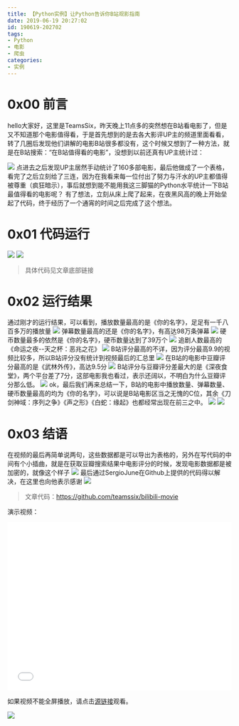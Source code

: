 ```yaml
---
title: 【Python实例】让Python告诉你B站观影指南
date: 2019-06-19 20:27:02
id: 190619-202702
tags:
- Python
- 电影
- 爬虫
categories:
- 实例
---
```


# 0x00 前言
hello大家好，这里是TeamsSix，昨天晚上11点多的突然想在B站看电影了，但是又不知道那个电影值得看，于是首先想到的是去各大影评UP主的频道里面看看，转了几圈后发现他们讲解的电影B站很多都没有，这个时候又想到了一种方法，就是在B站搜索：“在B站值得看的电影”，没想到以前还真有UP主统计过：
<!--more-->
![](https://cdn.jsdelivr.net/gh/teamssix/BlogImages/imgs/bilibili_movie1.png)
点进去之后发现UP主居然手动统计了160多部电影，最后他做成了一个表格，看完了之后立刻给了三连，因为在我看来每一位付出了努力与汗水的UP主都值得被尊重（疯狂暗示），事后就想到能不能用我这三脚猫的Python水平统计一下B站最值得看的电影呢？
有了想法，立刻从床上爬了起来，在夜黑风高的晚上开始垒起了代码，终于经历了一个通宵的时间之后完成了这个想法。
# 0x01 代码运行
![](https://cdn.jsdelivr.net/gh/teamssix/BlogImages/imgs/bilibili_movie2.png)
![](https://cdn.jsdelivr.net/gh/teamssix/BlogImages/imgs/bilibili_movie3.png)
>具体代码见文章底部链接
# 0x02 运行结果
通过刚才的运行结果，可以看到，播放数量最高的是《你的名字》，足足有一千八百多万的播放量
![](https://cdn.jsdelivr.net/gh/teamssix/BlogImages/imgs/bilibili_movie4.png)
弹幕数量最高的还是《你的名字》，有高达98万条弹幕
![](https://cdn.jsdelivr.net/gh/teamssix/BlogImages/imgs/bilibili_movie5.png)
硬币数量最多的依然是《你的名字》，硬币数量达到了39万个
![](https://cdn.jsdelivr.net/gh/teamssix/BlogImages/imgs/bilibili_movie6.png)
追剧人数最高的《命运之夜--天之杯：恶兆之花》
![](https://cdn.jsdelivr.net/gh/teamssix/BlogImages/imgs/bilibili_movie7.png)
B站评分最高的不详，因为评分最高9.9的视频比较多，所以B站评分没有统计到视频最后的汇总里
![](https://cdn.jsdelivr.net/gh/teamssix/BlogImages/imgs/bilibili_movie8.png)
在B站的电影中豆瓣评分最高的是《武林外传》，高达9.5分
![](https://cdn.jsdelivr.net/gh/teamssix/BlogImages/imgs/bilibili_movie9.png)
B站评分与豆瓣评分差最大的是《深夜食堂》，两个平台差了7分，这部电影我也看过，表示还阔以，不明白为什么豆瓣评分那么低。
![](https://cdn.jsdelivr.net/gh/teamssix/BlogImages/imgs/bilibili_movie10.png)
ok，最后我们再来总结一下，B站的电影中播放数量、弹幕数量、硬币数量最高的均为《你的名字》，可以说是B站电影区当之无愧的C位，其余《刀剑神域：序列之争》《声之形》《白蛇：缘起》也都经常出现在前三之中。
![](https://cdn.jsdelivr.net/gh/teamssix/BlogImages/imgs/bilibili_movie11.png)
![](https://cdn.jsdelivr.net/gh/teamssix/BlogImages/imgs/bilibili_movie12.png)

# 0x03 结语
在视频的最后再简单说两句，这些数据都是可以导出为表格的，另外在写代码的中间有个小插曲，就是在获取豆瓣搜索结果中电影评分的时候，发现电影数据都是被加密的，就像这个样子
![](https://cdn.jsdelivr.net/gh/teamssix/BlogImages/imgs/bilibili_movie13.png)
最后通过SergioJune在Github上提供的代码得以解决，在这里也向他表示感谢
![](https://cdn.jsdelivr.net/gh/teamssix/BlogImages/imgs/bilibili_movie14.png)

>文章代码：https://github.com/teamssix/bilibili-movie

演示视频：
<div style="position: relative; width: 100%; height: 0; padding-bottom: 75%;"><iframe src="//player.bilibili.com/player.html?aid=56117996&cid=98086981&page=1" scrolling="no" border="0" frameborder="no" framespacing="0" allowfullscreen="true" style="position: absolute; width: 100%; height: 100%; left: 0; top: 0;"> </iframe></div>

如果视频不能全屏播放，请点击[源链接](https://www.bilibili.com/video/av56117996/ "源链接")观看。

![](https://cdn.jsdelivr.net/gh/teamssix/BlogImages/imgs/TeamsSix_Subscription_Logo2.png)